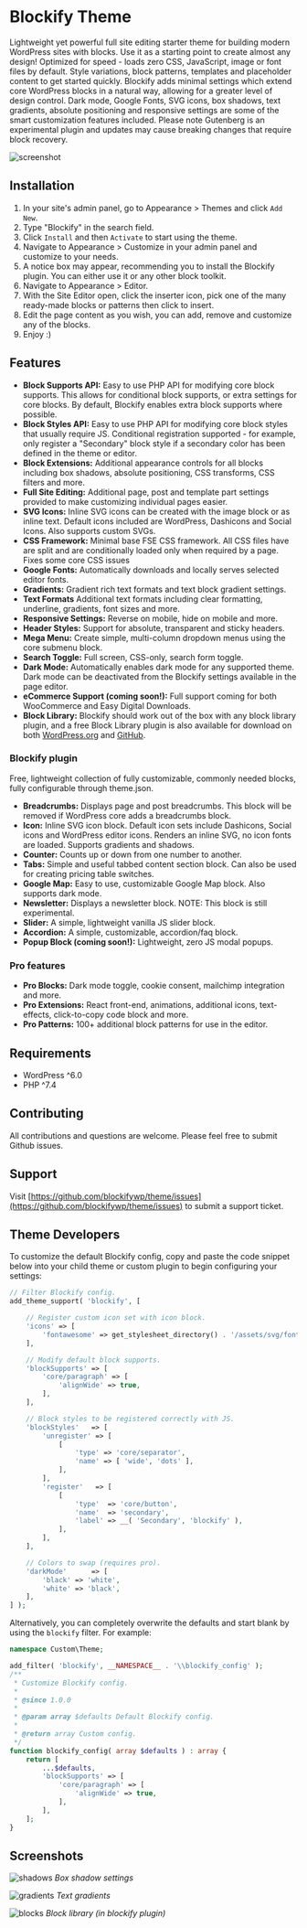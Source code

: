 # Blockify Theme

Lightweight yet powerful full site editing starter theme for building modern WordPress sites with blocks. Use it as a starting point to create almost any design! Optimized for speed - loads zero CSS, JavaScript, image or font files by default. Style variations, block patterns, templates and placeholder content to get started quickly. Blockify adds minimal settings which extend core WordPress blocks in a natural way, allowing for a greater level of design control. Dark mode, Google Fonts, SVG icons, box shadows, text gradients, absolute positioning and responsive settings are some of the smart customization features included. Please note Gutenberg is an experimental plugin and updates may cause breaking changes that require block recovery.

![screenshot](https://raw.githubusercontent.com/blockifywp/theme/aaf0f14b2db28b37e69a8ee52a8d7d565e691355/screenshot.png)

## Installation

1. In your site's admin panel, go to Appearance > Themes and click `Add New`.
2. Type "Blockify" in the search field.
3. Click `Install` and then `Activate` to start using the theme.
4. Navigate to Appearance > Customize in your admin panel and customize to your needs.
5. A notice box may appear, recommending you to install the Blockify plugin. You can either use it or any other block toolkit.
4. Navigate to Appearance > Editor.
7. With the Site Editor open, click the inserter icon, pick one of the many ready-made blocks or patterns then click to insert.
8. Edit the page content as you wish, you can add, remove and customize any of the blocks.
9. Enjoy :)

## Features

- **Block Supports API:** Easy to use PHP API for modifying core block supports. This allows for conditional block supports, or extra settings for core blocks. By default, Blockify enables extra block supports where possible.
- **Block Styles API:** Easy to use PHP API for modifying core block styles that usually require JS. Conditional registration supported - for example, only register a "Secondary" block style if a secondary color has been defined in the theme or editor.
- **Block Extensions:** Additional appearance controls for all blocks including box shadows, absolute positioning, CSS transforms, CSS filters and more.
- **Full Site Editing:** Additional page, post and template part settings provided to make customizing individual pages easier.
- **SVG Icons:** Inline SVG icons can be created with the image block or as inline text. Default icons included are WordPress, Dashicons and Social Icons. Also supports custom SVGs.
- **CSS Framework:** Minimal base FSE CSS framework. All CSS files have are split and are conditionally loaded only when required by a page. Fixes some core CSS issues
- **Google Fonts:** Automatically downloads and locally serves selected editor fonts.
- **Gradients:** Gradient rich text formats and text block gradient settings.
- **Text Formats** Additional text formats including clear formatting, underline, gradients, font sizes and more.
- **Responsive Settings:** Reverse on mobile, hide on mobile and more.
- **Header Styles:** Support for absolute, transparent and sticky headers.
- **Mega Menu:** Create simple, multi-column dropdown menus using the core submenu block.
- **Search Toggle:** Full screen, CSS-only, search form toggle.
- **Dark Mode:** Automatically enables dark mode for any supported theme. Dark mode can be deactivated from the Blockify settings available in the page editor.
- **eCommerce Support (coming soon!):** Full support coming for both WooCommerce and Easy Digital Downloads.
- **Block Library:** Blockify should work out of the box with any block library plugin, and a free Block Library plugin is also available for download on both [WordPress.org](https://wordpress.org/plugins/blockify) and [GitHub](https://github.com/blockifywp/plugin). 

### Blockify plugin

Free, lightweight collection of fully customizable, commonly needed blocks, fully configurable through theme.json.

- **Breadcrumbs:** Displays page and post breadcrumbs. This block will be removed if WordPress core adds a breadcrumbs block.
- **Icon:** Inline SVG icon block. Default icon sets include Dashicons, Social icons and WordPress editor icons. Renders an inline SVG, no icon fonts are loaded. Supports gradients and shadows.
- **Counter:** Counts up or down from one number to another.
- **Tabs:** Simple and useful tabbed content section block. Can also be used for creating pricing table switches.
- **Google Map:** Easy to use, customizable Google Map block. Also supports dark mode.
- **Newsletter:** Displays a newsletter block. NOTE: This block is still experimental.
- **Slider:** A simple, lightweight vanilla JS slider block.
- **Accordion:** A simple, customizable, accordion/faq block.  
- **Popup Block (coming soon!):** Lightweight, zero JS modal popups.

### Pro features

- **Pro Blocks:** Dark mode toggle, cookie consent, mailchimp integration and more.
- **Pro Extensions:** React front-end, animations, additional icons, text-effects, click-to-copy code block and more. 
- **Pro Patterns:** 100+ additional block patterns for use in the editor.

## Requirements

- WordPress ^6.0
- PHP ^7.4

## Contributing

All contributions and questions are welcome. Please feel free to submit Github issues.

## Support

Visit [https://github.com/blockifywp/theme/issues](https://github.com/blockifywp/theme/issues) to submit a support ticket. 

## Theme Developers

To customize the default Blockify config, copy and paste the code snippet below into your child theme or custom plugin to begin configuring your settings:

```php
// Filter Blockify config.
add_theme_support( 'blockify', [

    // Register custom icon set with icon block.
    'icons' => [
        'fontawesome' => get_stylesheet_directory() . '/assets/svg/fontawesome',
    ],

	// Modify default block supports.
	'blockSupports' => [
		'core/paragraph' => [
			'alignWide' => true,
		],
	],

	// Block styles to be registered correctly with JS.
	'blockStyles'   => [
		'unregister' => [
			[
				'type' => 'core/separator',
				'name' => [ 'wide', 'dots' ],
			],
		],
		'register'   => [
			[
				'type'  => 'core/button',
				'name'  => 'secondary',
				'label' => __( 'Secondary', 'blockify' ),
			],
		],
	],

	// Colors to swap (requires pro).
	'darkMode'      => [
		'black' => 'white',
		'white' => 'black',
	],
] );
```

Alternatively, you can completely overwrite the defaults and start blank by using the `blockify` filter. For example:

```php
namespace Custom\Theme;

add_filter( 'blockify', __NAMESPACE__ . '\\blockify_config' );
/**
 * Customize Blockify config.
 *
 * @since 1.0.0
 *
 * @param array $defaults Default Blockify config.
 *                       
 * @return array Custom config.
 */
function blockify_config( array $defaults ) : array {
    return [
        ...$defaults,
        'blockSupports' => [
            'core/paragraph' => [
                'alignWide' => true,
            ],
        ],
    ];
}
```

## Screenshots

![shadows](https://ps.w.org/blockify/assets/screenshot-2.png)
*Box shadow settings*

![gradients](https://ps.w.org/blockify/assets/screenshot-3.png)
*Text gradients*

![blocks](https://ps.w.org/blockify/assets/screenshot-1.png)
*Block library (in blockify plugin)*
